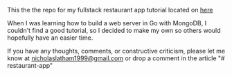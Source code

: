 This the the repo for my fullstack restaurant app tutorial located on [here](https://medium.com/@nicholaslatham1999/full-stack-application-with-go-gin-react-and-mongodb-37b63ef71133)

When I was learning how to build a web server in Go with MongoDB, I couldn't find a good tutorial, so I decided to make my own so others would hopefully have an easier time.

If you have any thoughts, comments, or constructive criticism, please let me know at nicholaslatham1999@gmail.com or drop a comment in the article
"# restaurant-app" 
